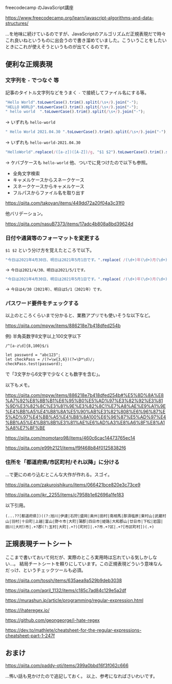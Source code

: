 freecodecamp のJavaScript講座

https://www.freecodecamp.org/learn/javascript-algorithms-and-data-structures/

...を地味に続けているのですが、JavaScriptのアルゴリズムだ正規表現だで時々これ良いねというものに出会うので書き溜めていました。こういうことをしたいときにこれが使えそうというものが出てくるのです。


## 便利な正規表現

### 文字列を `-` でつなぐ 等

記事のタイトル文字列などをうまく `-` で接続してファイル名にする等。

```js
"Hello World".toLowerCase().trim().split(/\s+/).join("-");
"HELLO WORLD".toLowerCase().trim().split(/\s+/).join("-");
" hello world  ".toLowerCase().trim().split(/\s+/).join("-");
```
→ いずれも `hello-world`

```js
" Hello World 2021.04.30 ".toLowerCase().trim().split(/\s+/).join("-");
```
→ いずれも `hello-world-2021.04.30`


```js
"HelloWorld".replace(/([a-z])([A-Z])/g, "$1 $2").toLowerCase().trim().split(/\s+|_+/).join("-");
```
→ ケバブケースも `hello-world`
他、ついでに見つけたので以下も参照。

- 全角文字検索
- キャメルケースからスネークケース
- スネークケースからキャメルケース
- フルパスからファイル名を取り出す

https://qiita.com/takoyan/items/449dd72a20f04a3c31f0

他バリデーション。

https://qiita.com/nasuB7373/items/17adc4b808a8bd39624d


### 日付や通貨等のフォーマットを変更する

`$1 $2` という分け方を覚えたところで以下。

```js
"今日は2021年4月30日、明日は2021年5月1日です。".replace( /(\d+)年(\d+)月(\d+)日/g , "$1/$2/$3" );
```
→ `今日は2021/4/30、明日は2021/5/1です。` 

```js
"今日は2021年4月30日、明日は2021年5月1日です。".replace( /(\d+)年(\d+)月(\d+)日/g , "$2/$3（$1年）" );
```
→ `今日は4/30（2021年）、明日は5/1（2021年）です。`


### パスワード要件をチェックする

以上のところくらいまで分かると、業務アプリでも使いそうな以下など。

https://qiita.com/mpyw/items/886218e7b418dfed254b

例) 半角英数字8文字以上100文字以下

```
/^[a-z\d]{8,100}$/i
```

```
let password = "abc123";
let checkPass = /(?=\w{3,6})(?=\D*\d)/;
checkPass.test(password);
```

で「3文字から6文字で少なくとも数字を含む」。

以下もメモ。

https://qiita.com/mpyw/items/886218e7b418dfed254b#%E5%8D%8A%E8%A7%92%E8%8B%B1%E6%95%B0%E5%AD%97%E3%82%92%E3%81%9D%E3%82%8C%E3%81%9E%E3%82%8C1%E7%A8%AE%E9%A1%9E%E4%BB%A5%E4%B8%8A%E5%90%AB%E3%82%808%E6%96%87%E5%AD%97%E4%BB%A5%E4%B8%8A100%E6%96%87%E5%AD%97%E4%BB%A5%E4%B8%8B%E3%81%AE%E6%AD%A3%E8%A6%8F%E8%A1%A8%E7%8F%BE


https://qiita.com/momotaro98/items/460c6cac14473765ec14

https://qiita.com/e99h2121/items/f9f468b84f01258382f6




### 住所を「都道府県/市区町村/それ以降」に分ける

...で更にのめり込むとこんな大作が作れる。スゴイ。

https://qiita.com/zakuroishikuro/items/066421bce820e3c73ce9

https://qiita.com/jkr_2255/items/c7958b1e62696a1fe183

以下引用。

```引用
(...??[都道府県])((?:旭川|伊達|石狩|盛岡|奥州|田村|南相馬|那須塩原|東村山|武蔵村山|羽村|十日町|上越|富山|野々市|大町|蒲郡|四日市|姫路|大和郡山|廿日市|下松|岩国|田川|大村)市|.+?郡(?:玉村|大町|.+?)[町村]|.+?市.+?区|.+?[市区町村])(.+)
```




## 正規表現チートシート

ここまで書いておいて何だが、実際のところ実用時は忘れている気しかしない...。
結局チートシートを頼りにしています。この正規表現どういう意味なんだっけ、というチェックツールも必須。

https://qiita.com/tossh/items/635aea9a529b9deb3038

https://qiita.com/aqril_1132/items/c185c7ad84c129e5a2df

https://murashun.jp/article/programming/regular-expression.html

https://ihateregex.io/

https://github.com/geongeorge/i-hate-regex

https://dev.to/mathlete/cheatsheet-for-the-regular-expressions-cheatsheet-part-1-247f

## おまけ

https://qiita.com/paddy-oti/items/399a0bbd16f3f062c666


…怖い話も見かけたので追記しておく。
以上、参考になればさいわいです。
